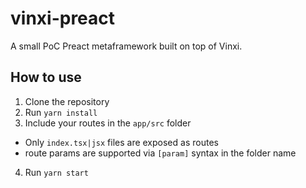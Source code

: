 # vinxi-preact

A small PoC Preact metaframework built on top of Vinxi.

## How to use

1. Clone the repository
2. Run `yarn install`
3. Include your routes in the `app/src` folder
  - Only `index.tsx|jsx` files are exposed as routes
  - route params are supported via `[param]` syntax in the folder name
4. Run `yarn start`
